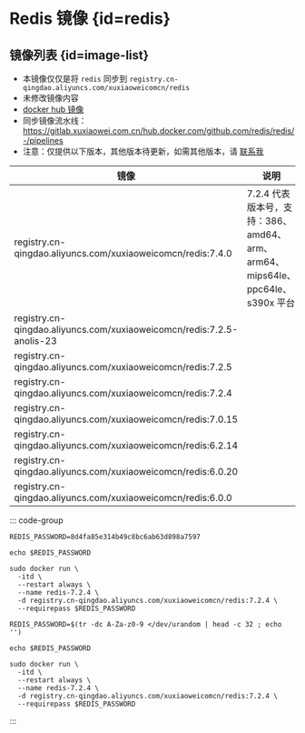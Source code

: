 # Redis 镜像 {id=redis}

## 镜像列表 {id=image-list}

- 本镜像仅仅是将 `redis` 同步到 `registry.cn-qingdao.aliyuncs.com/xuxiaoweicomcn/redis`
- 未修改镜像内容
- [docker hub 镜像](https://hub.docker.com/_/redis)
- 同步镜像流水线：https://gitlab.xuxiaowei.com.cn/hub.docker.com/github.com/redis/redis/-/pipelines
- 注意：仅提供以下版本，其他版本待更新，如需其他版本，请 [联系我](../../../guide/website.md)

| 镜像                                                                    | 说明                                                           |
|-----------------------------------------------------------------------|--------------------------------------------------------------|
| registry.cn-qingdao.aliyuncs.com/xuxiaoweicomcn/redis:7.4.0           | 7.2.4 代表版本号，支持：386、amd64、arm、arm64、mips64le、ppc64le、s390x 平台 |
| registry.cn-qingdao.aliyuncs.com/xuxiaoweicomcn/redis:7.2.5-anolis-23 |                                                              |
| registry.cn-qingdao.aliyuncs.com/xuxiaoweicomcn/redis:7.2.5           |                                                              |
| registry.cn-qingdao.aliyuncs.com/xuxiaoweicomcn/redis:7.2.4           |                                                              |
| registry.cn-qingdao.aliyuncs.com/xuxiaoweicomcn/redis:7.0.15          |                                                              |
| registry.cn-qingdao.aliyuncs.com/xuxiaoweicomcn/redis:6.2.14          |                                                              |
| registry.cn-qingdao.aliyuncs.com/xuxiaoweicomcn/redis:6.0.20          |                                                              |
| registry.cn-qingdao.aliyuncs.com/xuxiaoweicomcn/redis:6.0.0           |                                                              |

::: code-group

```shell [使用固定密码创建 Redis]
REDIS_PASSWORD=8d4fa85e314b49c8bc6ab63d898a7597

echo $REDIS_PASSWORD

sudo docker run \
  -itd \
  --restart always \
  --name redis-7.2.4 \
  -d registry.cn-qingdao.aliyuncs.com/xuxiaoweicomcn/redis:7.2.4 \
  --requirepass $REDIS_PASSWORD
```

```shell [使用随机密码创建 Redis]
REDIS_PASSWORD=$(tr -dc A-Za-z0-9 </dev/urandom | head -c 32 ; echo '')

echo $REDIS_PASSWORD

sudo docker run \
  -itd \
  --restart always \
  --name redis-7.2.4 \
  -d registry.cn-qingdao.aliyuncs.com/xuxiaoweicomcn/redis:7.2.4 \
  --requirepass $REDIS_PASSWORD
```

:::

<style>

._image_registry_cn-qingdao_aliyuncs_com_xuxiaoweicomcn_redis table tr th:nth-child(1), 
._image_registry_cn-qingdao_aliyuncs_com_xuxiaoweicomcn_redis table tr td:nth-child(1) {
    min-width: 500px;
}

._image_registry_cn-qingdao_aliyuncs_com_xuxiaoweicomcn_redis table tr th:nth-child(2), 
._image_registry_cn-qingdao_aliyuncs_com_xuxiaoweicomcn_redis table tr td:nth-child(2) {
    min-width: 595px;
}

</style>
